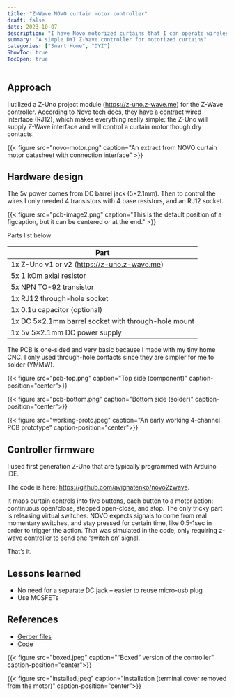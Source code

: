 ```yaml
---
title: "Z-Wave NOVO curtain motor controller"
draft: false
date: 2023-10-07
description: "I have Novo motorized curtains that I can operate wirelessly using a remote (no Wi-Fi as this module is quite old). Although very helpful, curtains should not stand out in a smart home where everything is controlled by automation. In order to integrate my curtains into the Z-Wave network, I chose to create a simple DYI controller."
summary: "A simple DYI Z-Wave controller for motorized curtains"
categories: ["Smart Home", "DYI"]
ShowToc: true
TocOpen: true
---
```



## Approach

I utilized a Z-Uno project module (https://z-uno.z-wave.me) for the Z-Wave controller. According to Novo tech docs, they have a contract wired interface (RJ12), which makes everything really simple: the Z-Uno will supply Z-Wave interface and will control a curtain motor though dry contacts.

{{< figure
  src="novo-motor.png"
  caption="An extract from NOVO curtain motor datasheet with connection interface" >}}

## Hardware design

The 5v power comes from DC barrel jack (5×2.1mm). Then to control the wires I only needed 4 transistors with 4 base resistors, and an RJ12 socket.

{{< figure
  src="pcb-image2.png"
  caption="This is the default position of a figcaption, but it can be centered or at the end." >}}

Parts list below:

| Part                                                 |
| ---------------------------------------------------- |
| 1x Z-Uno v1 or v2 (https://z-uno.z-wave.me)          |       
| 5x 1 kOm axial resistor                              |
| 5x NPN TO-92 transistor                              |
| 1x RJ12 through-hole socket                          |
| 1x 0.1u capacitor (optional)                         |
| 1x DC 5×2.1mm barrel socket with through-hole mount  |
| 1x 5v 5×2.1mm DC power supply                        |

The PCB is one-sided and very basic because I made with my tiny home CNC. I only used through-hole contacts since they are simpler for me to solder (YMMW).

{{< figure
  src="pcb-top.png"
  caption="Top side (component)"
  caption-position="center">}}

{{< figure
  src="pcb-bottom.png"
  caption="Bottom side (solder)"
  caption-position="center">}}


{{< figure
  src="working-proto.jpeg"
  caption="An early working 4-channel PCB prototype" 
  caption-position="center">}}


## Controller firmware

I used first generation Z-Uno that are typically programmed with Arduino IDE.

The code is here: https://github.com/avignatenko/novo2zwave.

It maps curtain controls into five buttons, each button to a motor action: continuous open/close, stepped open-close, and stop. The only tricky part is releasing virtual switches. NOVO expects signals to come from real momentary switches, and stay pressed for certain time, like 0.5-1sec in order to trigger the action. That was simulated in the code, only requiring z-wave controller to send one ‘switch on’ signal.

That’s it.

## Lessons learned

* No need for a separate DC jack – easier to reuse micro-usb plug
* Use MOSFETs

## References

* [Gerber files](Gerber_PCB_NOVO-Curtain-controller_2023-10-27.zip)
* [Code](https://github.com/avignatenko/novo2zwave)


{{< figure
  src="boxed.jpeg"
  caption="“Boxed” version of the controller" 
  caption-position="center">}}

  {{< figure
  src="installed.jpeg"
  caption="Installation (terminal cover removed from the motor)" 
  caption-position="center">}}